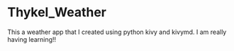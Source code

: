 # Thykel_Weather
This a weather  app  that I created using python  kivy and kivymd. I am really having learning!!
